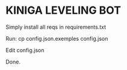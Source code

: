 # KINIGA LEVELING BOT

Simply install all reqs in requirements.txt

Run: cp config.json.exemples config.json

Edit config.json

Done.
